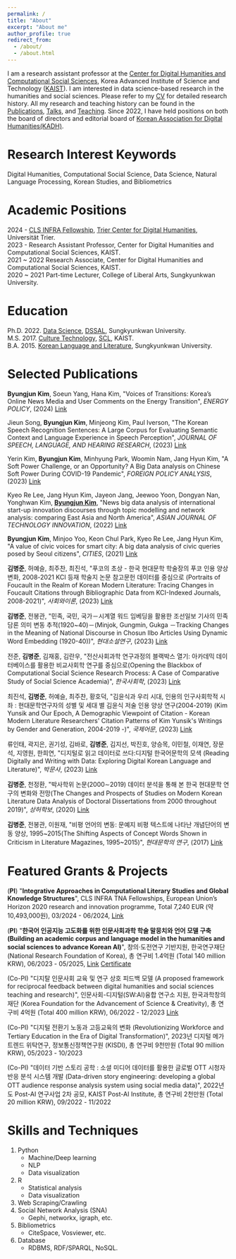 ```yaml
---
permalink: /
title: "About"
excerpt: "About me"
author_profile: true
redirect_from: 
  - /about/
  - /about.html
---
```


I am a research assistant professor at the <a href="https://dhcss.kaist.ac.kr/" target="_blank">Center for Digital Humanities and Computational Social Sciences</a>, Korea Advanced Institute of Science and Technology (<a href="https://www.kaist.ac.kr/en/" target="_blank">KAIST</a>). I am interested in data science-based research in the humanities and social sciences. Please refer to my <a href="http://byungjunkim.github.io/files/ByungjunKim_CV.pdf" target="_blank">CV</a> for detailed research history. All my research and teaching history can be found in the <a href="http://byungjunkim.github.io/publications/" target="_blank">Publications</a>, <a href="http://byungjunkim.github.io/talks/" target="_blank">Talks</a>, and <a href="http://byungjunkim.github.io/teaching/" target="_blank">Teaching</a>. Since 2022, I have held positions on both the board of directors and editorial board of <a href="https://www.kadh.org/" target="_blank">Korean Association for Digital Humanities(KADH)</a>.

Research Interest Keywords
======
Digital Humanities, Computational Social Science, Data Science, Natural Language Processing, Korean Studies, and Bibliometrics

Academic Positions
======
2024 -  <a href="https://clsinfra.io/opportunities/tnafellowships/" target="_blank">CLS INFRA Fellowship</a>, <a href="https://tcdh.uni-trier.de/en" target="_blank">Trier Center for Digital Humanities</a>, Universität Trier.  
2023 -  Research Assistant Professor, Center for Digital Humanities and Computational Social Sciences, KAIST.  
2021 ~ 2022 Research Associate, Center for Digital Humanities and Computational Social Sciences, KAIST.  
2020 ~ 2021 Part-time Lecturer, College of Liberal Arts, Sungkyunkwan University.

Education
======
<i class="fas fa-fw fa-graduation-cap"></i> Ph.D. 2022. <a href="http://is.skku.edu/" target="_blank">Data Science</a>, <a href="https://sites.google.com/g.skku.edu/dssal" target="_blank">DSSAL</a>, Sungkyunkwan University.  
<i class="fas fa-fw fa-graduation-cap"></i> M.S. 2017. <a href="https://ct.kaist.ac.kr/" target="_blank">Culture Technology</a>, <a href="https://sociology.kaist.ac.kr/" target="_blank">SCL</a>, KAIST.  
<i class="fas fa-fw fa-graduation-cap"></i> B.A. 2015. <a href="https://skb.skku.edu/korean" target="_blank">Korean Language and Literature</a>, Sungkyunkwan University.

Selected Publications
======
**Byungjun Kim**, Soeun Yang, Hana Kim, "Voices of Transitions: Korea’s Online News Media and User Comments on the Energy Transition", *ENERGY POLICY*, (2024) <a href="https://doi.org/10.1016/j.enpol.2024.114020" target="_blank">Link</a>

Jieun Song, **Byungjun Kim**, Minjeong Kim, Paul Iverson, "The Korean Speech Recognition Sentences: A Large Corpus for Evaluating Semantic Context and Language Experience in Speech Perception", *JOURNAL OF SPEECH, LANGUAGE, AND HEARING RESEARCH*, (2023) <a href="https://doi.org/10.1044/2023_JSLHR-23-00137" target="_blank">Link</a>

Yerin Kim, **Byungjun Kim**, Minhyung Park, Woomin Nam, Jang Hyun Kim, "A Soft Power Challenge, or an Opportunity? A Big Data analysis on Chinese Soft Power During COVID-19 Pandemic", *FOREIGN POLICY ANALYSIS*, (2023) <a href=" https://doi.org/10.1093/fpa/orad011" target="_blank">Link</a>

Kyeo Re Lee, Jang Hyun Kim, Jayeon Jang, Jeewoo Yoon, Dongyan Nan, Yonghwan Kim, **<U>Byungjun Kim</U>**, "News big data analysis of international start-up innovation discourses through topic modelling and network analysis: comparing East Asia and North America", *ASIAN JOURNAL OF TECHNOLOGY INNOVATION*, (2022) <a href="https://doi.org/10.1080/19761597.2022.2134154" target="_blank">Link</a>

**Byungjun Kim**, Minjoo Yoo, Keon Chul Park, Kyeo Re Lee, Jang Hyun Kim, "A value of civic voices for smart city: A big data analysis of civic queries posed by Seoul citizens", *CITIES*, (2021) <a href="https://doi.org/10.1016/j.cities.2020.102941" target="_blank">Link</a>

**김병준**, 허예슬, 최주찬, 최진석, "푸코의 초상 - 한국 현대문학 학술장의 푸코 인용 양상 변화, 2008-2021 KCI 등재 학술지 논문 참고문헌 데이터를 중심으로 (Portraits of Foucault in the Realm of Korean Modern Literature: Tracing Changes in Foucault Citations through Bibliographic Data from KCI-Indexed Journals, 2008-2021)", *사회와이론*, (2023) <a href="https://www.kci.go.kr/kciportal/ci/sereArticleSearch/ciSereArtiView.kci?sereArticleSearchBean.artiId=ART003024464" target="_blank">Link</a>

**김병준**, 전봉관, "민족, 국민, 국가－시계열 워드 임베딩을 활용한 조선일보 기사의 민족 담론 의미 변동 추적(1920~40)－(Minjok, Gungmin, Gukga －Tracking Changes in the Meaning of National Discourse in Chosun Ilbo Articles Using Dynamic Word Embedding (1920-40))", *현대소설연구*, (2023) <a href="https://www.dbpia.co.kr/journal/articleDetail?nodeId=NODE11447796" target="_blank">Link</a>

전준, **김병준**, 김재홍, 김란우, "전산사회과학 연구과정의 블랙박스 열기: 아카데믹 데이터베이스를 활용한 비교사회학 연구를 중심으로(Opening the Blackbox of Computational Social Science Research Process: A Case of Comparative Study of Social Science Academia)", *한국사회학*, (2023) <a href="https://www.kci.go.kr/kciportal/ci/sereArticleSearch/ciSereArtiView.kci?sereArticleSearchBean.artiId=ART002967055" target="_blank">Link</a>

최진석, **김병준**, 허예슬, 최주찬, 황호덕, "김윤식과 우리 시대, 인용의 인구사회학적 시좌 : 현대문학연구자의 성별 및 세대 별 김윤식 저술 인용 양상 연구(2004-2019) (Kim Yunsik and Our Epoch, A Demographic Viewpoint of Citation - Korean Modern Literature Researchers' Citation Patterns of Kim Yunsik's Writings by Gender and Generation, 2004-2019 -)", *국제어문*, (2023) <a href="https://doi.org/10.31147/IALL.96.12" target="_blank">Link</a>

류인태, 곽지은, 권기성, 김바로, **김병준**, 김지선, 박진호, 양승목, 이민철, 이재연, 장문석, 지영원, 한희연, "디지털로 읽고 데이터로 쓰다:디지털 한국어문학의 모색 (Reading Digitally and Writing with Data: Exploring Digital Korean Language and Literature)", *박문사*, (2023) <a href="http://www.riss.kr/link?id=M16738481" target="_blank">Link</a>

**김병준**, 천정환, "박사학위 논문(2000∼2019) 데이터 분석을 통해 본 한국 현대문학 연구의 변화와 전망(The Changes and Prospects of Studies on Modern Korean Literature Data Analysis of Doctoral Dissertations from 2000 throughout 2019)", *상허학보*, (2020) <a href="https://www.kci.go.kr/kciportal/ci/sereArticleSearch/ciSereArtiView.kci?sereArticleSearchBean.artiId=ART002647202" target="_blank">Link</a>

**김병준**, 전봉관, 이원재, "비평 언어의 변동: 문예지 비평 텍스트에 나타난 개념단어의 변동 양상, 1995~2015(The Shifting Aspects of Concept Words Shown in Criticism in Literature Magazines, 1995~2015)", *현대문학의 연구*, (2017) <a href="https://www.kci.go.kr/kciportal/ci/sereArticleSearch/ciSereArtiView.kci?sereArticleSearchBean.artiId=ART002201115" target="_blank">Link</a>

Featured Grants & Projects
======
(**PI**) "**Integrative Approaches in Computational Literary Studies and Global Knowledge Structures**", CLS INFRA TNA Fellowships, European Union’s Horizon 2020 research and innovation programme, Total 7,240 EUR (약 10,493,000원), 03/2024 - 06/2024, <a href="https://clsinfra.io/opportunities/tnafellowships/" target="_blank">Link</a>

(**PI**) "**한국어 인공지능 고도화를 위한 인문사회과학 학술 말뭉치와 언어 모델 구축 (Building an academic corpus and language model in the humanities and social sciences to advance Korean AI)**", 창의·도전연구 기반지원, 한국연구재단 (National Research Foundation of Korea), 총 연구비 1.4억원 (Total 140 million KRW), 06/2023 - 05/2025, <a href="https://www.nrf.re.kr/biz/info/info/view?menu_no=378&biz_no=415" target="_blank">Link</a> <a href="http://byungjunkim.github.io/files/NRF_Certificate.pdf" target="_blank">Certificate</a>

(Co-PI) "디지탈 인문사회 교육 및 연구 상호 피드백 모델 (A proposed framework for reciprocal feedback between digital humanities and social sciences teaching and research)", 인문사회-디지털(SW:AI)융합 연구소 지원, 한국과학창의재단 (Korea Foundation for the Advancement of Science & Creativity), 총 연구비 4억원 (Total 400 million KRW), 06/2022 - 12/2023 <a href="https://www.kofac.re.kr/brd/board/386/L/menu/270?brdType=R&thisPage=1&bbIdx=37304" target="_blank">Link</a>

(Co-PI) "디지털 전환기 노동과 고등교육의 변화 (Revolutionizing Workforce and Tertiary Education in the Era of Digital Transformation)", 2023년 디지털 메가트렌드 위탁연구, 정보통신정책연구원 (KISDI), 총 연구비 9천만원 (Total 90 million KRW), 05/2023 - 10/2023

(Co-PI) "데이터 기반 스토리 공학 : 소셜 미디어 데이터를 활용한 글로벌 OTT 시청자 반응 분석 시스템 개발 (Data-driven story engineering: developing a global OTT audience response analysis system using social media data)", 2022년도 Post-AI 연구사업 2차 공모, KAIST Post-AI Institute, 총 연구비 2천만원 (Total 20 million KRW), 09/2022 - 11/2022

Skills and Techniques
======
1. Python
   * Machine/Deep learning
   * NLP
   * Data visualization
2. R
   * Statistical analysis
   * Data visualization
3. Web Scraping/Crawling
4. Social Network Analysis (SNA)
   * Gephi, networkx, igraph, etc.
5. Bibliometrics
   * CiteSpace, Vosviewer, etc.
6. Database
   * RDBMS, RDF/SPARQL, NoSQL.